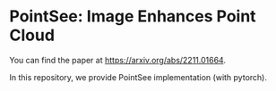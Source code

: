 # PointSee: Image Enhances Point Cloud

You can find the paper at https://arxiv.org/abs/2211.01664.

In this repository, we provide PointSee implementation (with pytorch).
